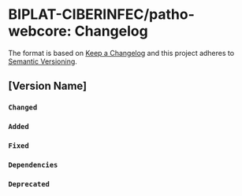 # BIPLAT-CIBERINFEC/patho-webcore: Changelog

The format is based on [Keep a Changelog](https://keepachangelog.com/en/1.0.0/)
and this project adheres to [Semantic Versioning](https://semver.org/spec/v2.0.0.html).

## [Version Name]

### `Changed`

### `Added`

### `Fixed`

### `Dependencies`

### `Deprecated`
